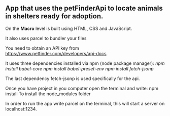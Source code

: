 ## App that uses the petFinderApi to locate animals in shelters ready for adoption.

On the **Macro** level is built using HTML, CSS and JavaScript.

It also uses parcel to bundler your files

You need to obtain an API key from https://www.petfinder.com/developers/api-docs

It uses three dependencies installed via npm (node package manager):
_npm install babel-core_
_npm install babel-preset-env_
_npm install fetch-jsonp_

The last dependency fetch-jsonp is used specifically for the api.

Once you have project in you computer open the terminal and write:
npm install
To install the node_modules folder

In order to run the app write parcel on the terminal, this will start a server on
localhost:1234.
